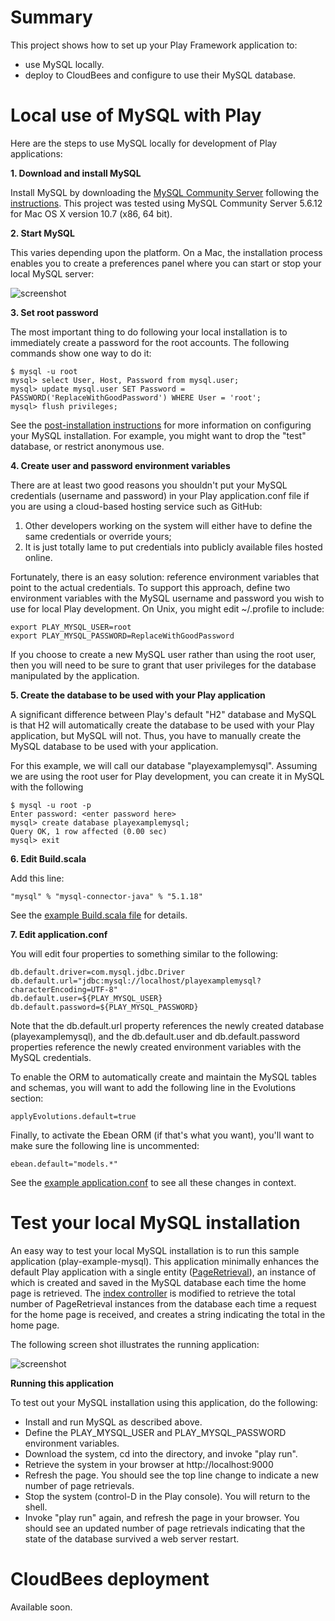 Summary
=======

This project shows how to set up your Play Framework application to:

  * use MySQL locally.
  * deploy to CloudBees and configure to use their MySQL database.
  

Local use of MySQL with Play
============================

Here are the steps to use MySQL locally for development of Play applications:

**1. Download and install MySQL**

Install MySQL by downloading the [MySQL Community Server](http://dev.mysql.com/downloads/mysql/) following the [instructions](http://dev.mysql.com/doc/refman/5.6/en/installing.html).
This project was tested using MySQL
Community Server 5.6.12 for Mac OS X version 10.7 (x86, 64 bit). 

**2. Start MySQL**

This varies depending upon the platform.  On a Mac, the installation process enables you to create
a preferences panel where you can start or stop your local MySQL server:

![screenshot](https://raw.github.com/ics-software-engineering/play-example-mysql/master/doc/play-example-mysql-mac-prefs-panel.png)


**3. Set root password**

The most important thing to do following your local installation is to immediately create a 
password for the root accounts.  The following commands show one way to do it:

    $ mysql -u root
    mysql> select User, Host, Password from mysql.user; 
    mysql> update mysql.user SET Password = PASSWORD('ReplaceWithGoodPassword') WHERE User = 'root';
    mysql> flush privileges;
    
See the [post-installation instructions](http://dev.mysql.com/doc/refman/5.7/en/postinstallation.html)
for more information on configuring your MySQL installation. For example, you might want to drop the "test" database, or restrict
anonymous use. 

**4. Create user and password environment variables**

There are at least two good reasons you shouldn't put your MySQL credentials (username and password) in your Play application.conf file
if you are using a cloud-based hosting service such as GitHub:

  1. Other developers working on the system will either have to define the same credentials or override yours;
  2. It is just totally lame to put credentials into publicly available files hosted online.
   
Fortunately, there is an easy solution: reference environment variables that point to 
the actual credentials. To support this approach, define two environment variables with the
MySQL username and password you wish to use for local Play development.  On Unix, you might edit ~/.profile to include:

    export PLAY_MYSQL_USER=root
    export PLAY_MYSQL_PASSWORD=ReplaceWithGoodPassword
    
If you choose to create a new MySQL user rather than using the root user, then 
you will need to be sure to grant that user privileges for the database
manipulated by the application. 

**5. Create the database to be used with your Play application**

A significant difference between Play's default "H2" database and MySQL
is that H2 will automatically create the database to be used with your Play
application, but MySQL will not. Thus, you have to manually create the MySQL database to be used
with your application.

For this example, we will call our database "playexamplemysql". Assuming we 
are using the root user for Play development, you can create it in MySQL with the following

    $ mysql -u root -p
    Enter password: <enter password here>
    mysql> create database playexamplemysql;
    Query OK, 1 row affected (0.00 sec)
    mysql> exit
 
**6. Edit Build.scala**

Add this line:

    "mysql" % "mysql-connector-java" % "5.1.18"

See the [example Build.scala file](https://github.com/ics-software-engineering/play-example-mysql/blob/master/project/Build.scala) for details.

**7. Edit application.conf**

You will edit four properties to something similar to the following:

    db.default.driver=com.mysql.jdbc.Driver
    db.default.url="jdbc:mysql://localhost/playexamplemysql?characterEncoding=UTF-8"
    db.default.user=${PLAY_MYSQL_USER}
    db.default.password=${PLAY_MYSQL_PASSWORD}
    
Note that the db.default.url property references the newly created database (playexamplemysql), and the
db.default.user and db.default.password properties reference the newly created environment variables with the MySQL
credentials.

To enable the ORM to automatically create and maintain the MySQL tables and schemas, you will want
to add the following line in the Evolutions section:

    applyEvolutions.default=true

Finally, to activate the Ebean ORM (if that's what you want), you'll want to make sure the following 
line is uncommented:

    ebean.default="models.*"

See the [example application.conf](https://github.com/ics-software-engineering/play-example-mysql/blob/master/conf/application.conf) to 
see all these changes in context.


Test your local MySQL installation
==================================

An easy way to test your local MySQL installation is to run this sample application (play-example-mysql).
This application minimally enhances the default Play application with a single entity ([PageRetrieval](https://github.com/ics-software-engineering/play-example-mysql/blob/master/app/models/PageRetrieval.java)),
an instance of which is created and saved in the MySQL database each time the home page is retrieved.  The [index
controller](https://github.com/ics-software-engineering/play-example-mysql/blob/master/app/controllers/Application.java) is modified to retrieve the total number of PageRetrieval instances from the database
each time a request for the home page is received, and creates a string indicating the total in the home page.

The following screen shot illustrates the running application:

![screenshot](https://raw.github.com/ics-software-engineering/play-example-mysql/master/doc/play-example-mysql-home.png)

**Running this application**

To test out your MySQL installation using this application, do the following:

  * Install and run MySQL as described above. 
  * Define the PLAY_MYSQL_USER and PLAY_MYSQL_PASSWORD environment variables.
  * Download the system, cd into the directory, and invoke "play run".
  * Retrieve the system in your browser at http://localhost:9000
  * Refresh the page.   You should see the top line change to indicate a new number of page retrievals.
  * Stop the system (control-D in the Play console). You will return to the shell.    
  * Invoke "play run" again, and refresh the page in your browser. You should see an updated number
    of page retrievals indicating that the state of the database survived a web server restart.  
  
CloudBees deployment
====================

Available soon.
  
 
